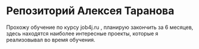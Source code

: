 # Репозиторий Алексея Таранова

Прохожу обучение по курсу job4j.ru , планирую закончить за 6 месяцев,
здесь находятся наиболее интересные проекты, которые я реализовывал во время обучения.